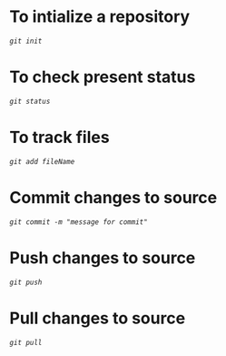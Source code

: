 # To intialize a repository
*```git init```*
# To check present status
*```git status```*
# To track files
*```git add fileName```*
# Commit changes to source
*```git commit -m "message for commit"```*
# Push changes to source
*```git push```*
# Pull changes to source
*```git pull```*